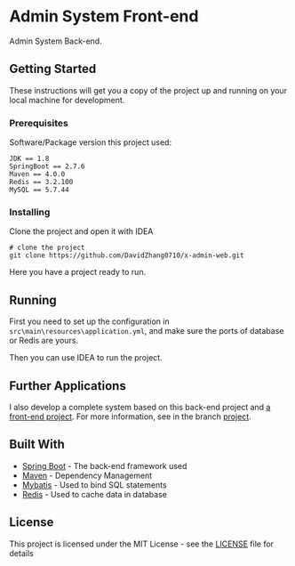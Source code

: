 # Admin System Front-end

Admin System Back-end.

## Getting Started

These instructions will get you a copy of the project up and running on your local machine for development.

### Prerequisites

Software/Package version this project used:

```
JDK == 1.8
SpringBoot == 2.7.6
Maven == 4.0.0
Redis == 3.2.100
MySQL == 5.7.44
```

### Installing

Clone the project and open it with IDEA

```
# clone the project
git clone https://github.com/DavidZhang0710/x-admin-web.git
```

Here you have a project ready to run.

## Running

First you need to set up the configuration in ```src\main\resources\application.yml```, and make sure the ports of database or Redis are yours.

Then you can use IDEA to run the project.

## Further Applications

I also develop a complete system based on this back-end project and [a front-end project](https://github.com/DavidZhang0710/x-admin-web).
For more information, see in the branch [project](https://github.com/DavidZhang0710/x-admin-back/tree/project).


## Built With
* [Spring Boot](https://spring.io/projects/spring-boot) - The back-end framework used
* [Maven](https://maven.apache.org/) - Dependency Management
* [Mybatis](https://mybatis.org/mybatis-3/) - Used to bind SQL statements
* [Redis](https://redis.io/) - Used to cache data in database


## License

This project is licensed under the MIT License - see the [LICENSE](LICENSE) file for details